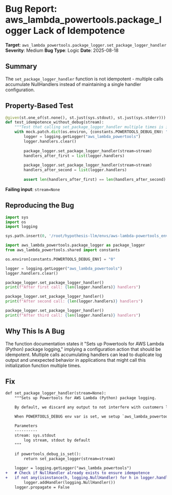 # Bug Report: aws_lambda_powertools.package_logger Lack of Idempotence

**Target**: `aws_lambda_powertools.package_logger.set_package_logger_handler`
**Severity**: Medium
**Bug Type**: Logic
**Date**: 2025-08-18

## Summary

The `set_package_logger_handler` function is not idempotent - multiple calls accumulate NullHandlers instead of maintaining a single handler configuration.

## Property-Based Test

```python
@given(st.one_of(st.none(), st.just(sys.stdout), st.just(sys.stderr)))
def test_idempotence_without_debug(stream):
    """Test that calling set_package_logger_handler multiple times is idempotent when debug is disabled."""
    with mock.patch.dict(os.environ, {constants.POWERTOOLS_DEBUG_ENV: "0"}, clear=True):
        logger = logging.getLogger("aws_lambda_powertools")
        logger.handlers.clear()
        
        package_logger.set_package_logger_handler(stream=stream)
        handlers_after_first = list(logger.handlers)
        
        package_logger.set_package_logger_handler(stream=stream)
        handlers_after_second = list(logger.handlers)
        
        assert len(handlers_after_first) == len(handlers_after_second)
```

**Failing input**: `stream=None`

## Reproducing the Bug

```python
import sys
import os
import logging

sys.path.insert(0, '/root/hypothesis-llm/envs/aws-lambda-powertools_env/lib/python3.13/site-packages')

import aws_lambda_powertools.package_logger as package_logger
from aws_lambda_powertools.shared import constants

os.environ[constants.POWERTOOLS_DEBUG_ENV] = "0"

logger = logging.getLogger("aws_lambda_powertools")
logger.handlers.clear()

package_logger.set_package_logger_handler()
print(f"After first call: {len(logger.handlers)} handlers")

package_logger.set_package_logger_handler()
print(f"After second call: {len(logger.handlers)} handlers")

package_logger.set_package_logger_handler()
print(f"After third call: {len(logger.handlers)} handlers")
```

## Why This Is A Bug

The function documentation states it "Sets up Powertools for AWS Lambda (Python) package logging," implying a configuration action that should be idempotent. Multiple calls accumulating handlers can lead to duplicate log output and unexpected behavior in applications that might call this initialization function multiple times.

## Fix

```diff
def set_package_logger_handler(stream=None):
    """Sets up Powertools for AWS Lambda (Python) package logging.

    By default, we discard any output to not interfere with customers logging.

    When POWERTOOLS_DEBUG env var is set, we setup `aws_lambda_powertools` logger in DEBUG level.

    Parameters
    ----------
    stream: sys.stdout
        log stream, stdout by default
    """

    if powertools_debug_is_set():
        return set_package_logger(stream=stream)

    logger = logging.getLogger("aws_lambda_powertools")
+   # Check if NullHandler already exists to ensure idempotence
+   if not any(isinstance(h, logging.NullHandler) for h in logger.handlers):
        logger.addHandler(logging.NullHandler())
    logger.propagate = False
```